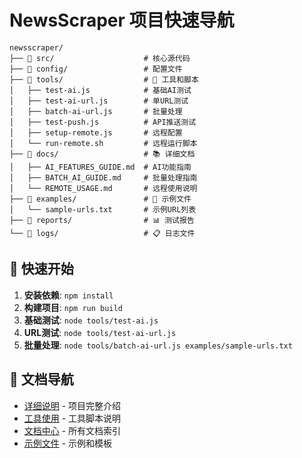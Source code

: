 # NewsScraper 项目快速导航

```
newsscraper/
├── 📁 src/                    # 核心源代码
├── 📁 config/                 # 配置文件
├── 📁 tools/                  # 🔧 工具和脚本
│   ├── test-ai.js            # 基础AI测试
│   ├── test-ai-url.js        # 单URL测试  
│   ├── batch-ai-url.js       # 批量处理
│   ├── test-push.js          # API推送测试
│   ├── setup-remote.js       # 远程配置
│   └── run-remote.sh         # 远程运行脚本
├── 📁 docs/                   # 📚 详细文档
│   ├── AI_FEATURES_GUIDE.md  # AI功能指南
│   ├── BATCH_AI_GUIDE.md     # 批量处理指南
│   └── REMOTE_USAGE.md       # 远程使用说明
├── 📁 examples/               # 📄 示例文件
│   └── sample-urls.txt       # 示例URL列表
├── 📁 reports/                # 📊 测试报告
└── 📁 logs/                   # 📋 日志文件
```

## 🚀 快速开始

1. **安装依赖**: `npm install`
2. **构建项目**: `npm run build`  
3. **基础测试**: `node tools/test-ai.js`
4. **URL测试**: `node tools/test-ai-url.js`
5. **批量处理**: `node tools/batch-ai-url.js examples/sample-urls.txt`

## 📖 文档导航

- [详细说明](./README.md) - 项目完整介绍
- [工具使用](./tools/README.md) - 工具脚本说明  
- [文档中心](./docs/README.md) - 所有文档索引
- [示例文件](./examples/README.md) - 示例和模板
